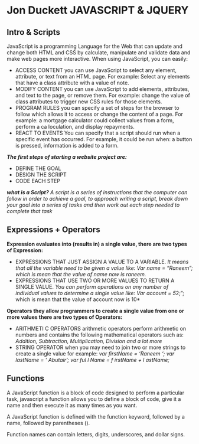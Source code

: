 # Jon Duckett JAVASCRIPT & JQUERY
## Intro & Scripts
JavaScript is a programming Language for the Web that can update and change both HTML and CSS by calculate, manipulate and validate data and make web pages more interactive.
When using JavaScript, you can easily:
 * ACCESS CONTENT   you can use JavaScript to select any element, attribute, or text from an HTML page. For example: Select any elements that have a class attribute with a value of note.
 * MODIFY CONTENT you can use JavaScript to add elements, attributes, and text to the page, or remove them. For example: change the value of class attributes to trigger new CSS rules for those elements.
 * PROGRAM RULES you can specify a set of steps for the browser to follow which allows it to access or change the content of a page. For example: a mortgage calculator could collect values from a form, perform a ca loculation, and display repayments.
 * REACT TO EVENTS You can specify that a script should run when a specific event has occurred. For example, it could be run when: a button is pressed, information is added to a form.

 ***The first steps of starting a website project are:***
  * DEFINE THE GOAL 
  * DESIGN THE SCRIPT 
  * CODE EACH STEP 
 
 


 
 ***what is a Script?*** *A script is a series of instructions that the computer can follow in order to achieve a goal, to approach writing a script, break down your goal into a series of tasks and then work out each step needed to complete that task*

 ## Expressions + Operators
 **Expression evaluates into (results in) a single value, there are two types of Expression:**
  * EXPRESSIONS THAT JUST ASSIGN A VALUE TO A VARIABLE.
*It means that all the variable need to be given a value like:
Var name = “Raneem”; which is mean that the value of name now is raneem.*
* EXPRESSIONS THAT USE TWO OR MORE VALUES TO RETURN A SINGLE VALUE.
*You can perform operations on any number of individual values to determine a single value like: 
Var account = 5*2;”; which is mean that the value of account now is 10* 

**Operators they allow programmers to create a single value from one or more values there are two types of Operators:**

* ARITHMETI C OPERATORS arithmetic operators perform arithmetic on numbers and contains the following mathematical operators such as: *Addition, Subtraction, Multiplication, Division and a lot more*
* STRING OPERATOR when you may need to join two or more strings to create a single value for example: 
*var firstName = ‘Raneem ‘; 
var lastName = ' Abutair’; 
var ful l Name = f irstName + l astName;*


## Functions
A JavaScript function is a block of code designed to perform a particular task,
javascript a function allows you to define a block of code, give it a name and then execute it as many times as you want.

A JavaScript function is defined with the function keyword, followed by a name, followed by parentheses ().

Function names can contain letters, digits, underscores, and dollar signs.
